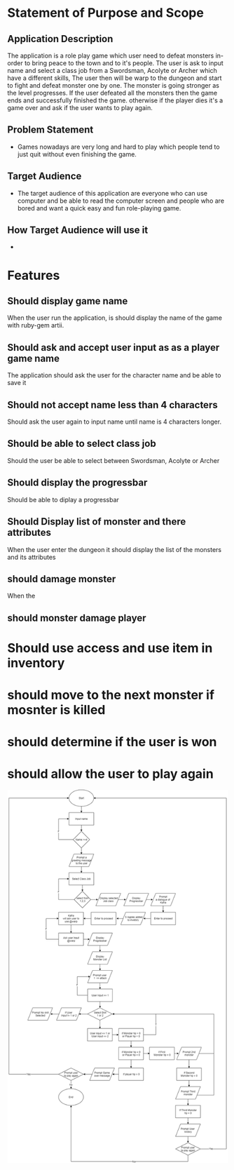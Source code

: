 # Statement of Purpose and Scope
## Application Description
The application is a role play game which user need to defeat monsters in-order to bring peace to the town and to it's people. The user is ask to input name and select a class job from a Swordsman, Acolyte or Archer which have a different skills, The user then will be warp to the dungeon and start to fight and defeat monster one by one. The monster is going stronger as the level progresses. If the user defeated all the monsters then the game ends and successfully finished the game. otherwise if the player dies it's a game over and ask if the user wants to play again.

## Problem Statement
- Games nowadays are very long and hard to play which people tend to just quit without even finishing the game. 
## Target Audience
- The target audience of this application are everyone who can use computer and be able to read the computer screen and people who are bored and want a quick easy and fun role-playing game.
## How Target Audience will use it
- 
# Features
## Should display game name
When the user run the application, is should display the name of the game with ruby-gem artii.

## Should ask and accept user input as as a player game name
The application should ask the user for the character name and be able to save it

## Should not accept name less than 4 characters
Should ask the user again to input name until name is 4 characters longer.

## Should be able to select class job
Should the user be able to select between Swordsman, Acolyte or Archer

## Should display the progressbar
Should be able to diplay a progressbar 

## Should Display list of monster and there attributes
When the user enter the dungeon it should display the list of the monsters and its attributes

## should damage monster
When the 

## should monster damage player

# Should use access and use item in inventory

# should move to the next monster if mosnter is killed

# should determine if the user is won

# should allow the user to play again

![awawsa](/Documentations/Diagram/RagnarokDiagram.png)

